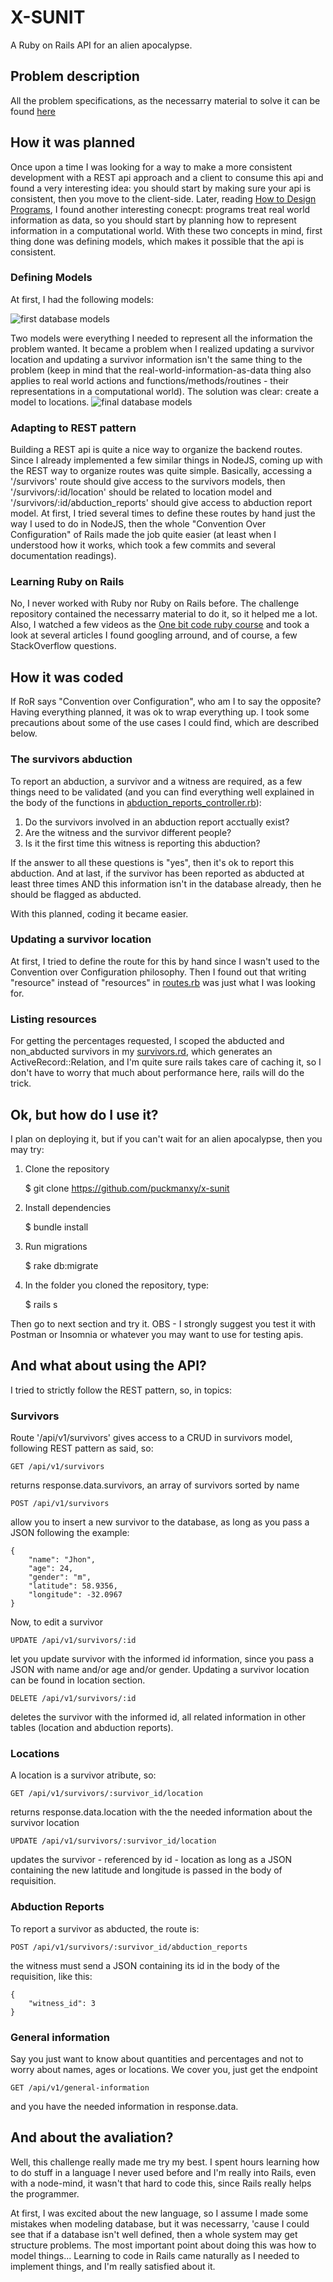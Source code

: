 # X-SUNIT

A Ruby on Rails API for an alien apocalypse.

## Problem description

All the problem specifications, as the necessarry material to solve it can be found [here](https://github.com/kimlima/gocase-backend-challenge-internship)

## How it was planned

Once upon a time I was looking for a way to make a more consistent development with a REST api approach and a client to consume this api and found a very interesting idea: you should start by making sure your api is consistent, then you move to the client-side. Later, reading [How to Design Programs](https://htdp.org), I found another interesting conecpt: programs treat real world information as data, so you should start by planning how to represent information in a computational world. With these two concepts in mind, first thing done was defining models, which makes it possible that the api is consistent.

### Defining Models

At first, I had the following models:

![first database models](https://raw.githubusercontent.com/PuckmanXY/X-SUNIT/master/first_model_diagram.png)

Two models were everything I needed to represent all the information the problem wanted. It became a problem when I realized updating a survivor location and updating a survivor information isn't the same thing to the problem (keep in mind that the real-world-information-as-data thing also applies to real world actions and functions/methods/routines - their representations in a computational world). The solution was clear: create a model to locations. 
![final database models](https://raw.githubusercontent.com/PuckmanXY/X-SUNIT/master/final_model_diagram.png)

### Adapting to REST pattern

Building a REST api is quite a nice way to organize the backend routes. Since I already implemented a few similar things in NodeJS, coming up with the REST way to organize routes was quite simple. Basically, accessing a '/survivors' route should give access to the survivors models, then '/survivors/:id/location' should be related to location model and '/survivors/:id/abduction_reports' should give access to abduction report model. At first, I tried several times to define these routes by hand just the way I used to do in NodeJS, then the whole "Convention Over Configuration" of Rails made the job quite easier (at least when I understood how it works, which took a few commits and several documentation readings).

### Learning Ruby on Rails

No, I never worked with Ruby nor Ruby on Rails before. The challenge repository contained the necessarry material to do it, so it helped me a lot. Also, I watched a few videos as the [One bit code ruby course](https://www.youtube.com/watch?v=2js9Q_BMD-8&list=PLdDT8if5attEOcQGPHLNIfnSFiJHhGDOZ) and took a look at several articles I found googling arround, and of course, a few StackOverflow questions.

## How it was coded

If RoR says "Convention over Configuration", who am I to say the opposite? Having everything planned, it was ok to wrap everything up. I took some precautions about some of the use cases I could find, which are described below.

### The survivors abduction

To report an abduction, a survivor and a witness are required, as a few things need to be validated (and you can find everything well explained in the body of the functions in [abduction_reports_controller.rb](app/controllers/api/v1/abduction_reports_controller.rb)):

1. Do the survivors involved in an abduction report acctually exist?
2. Are the witness and the survivor different people?
3. Is it the first time this witness is reporting this abduction?

If the answer to all these questions is "yes", then it's ok to report this abduction. And at last, if the survivor has been reported as abducted at least three times AND this information isn't in the database already, then he should be flagged as abducted.

With this planned, coding it became easier.

### Updating a survivor location

At first, I tried to define the route for this by hand since I wasn't used to the Convention over Configuration philosophy. Then I found out that writing "resource" instead of "resources" in [routes.rb](config/routes.rb) was just what I was looking for.

### Listing resources

For getting the percentages requested, I scoped the abducted and non_abducted survivors in my [survivors.rd](app/models/survivor), which generates an ActiveRecord::Relation, and I'm quite sure rails takes care of caching it, so I don't have to worry that much about performance here, rails will do the trick.

## Ok, but how do I use it?

I plan on deploying it, but if you can't wait for an alien apocalypse, then you may try:

1. Clone the repository
    
    $ git clone https://github.com/puckmanxy/x-sunit

2. Install dependencies

    $ bundle install

3. Run migrations

    $ rake db:migrate

4. In the folder you cloned the repository, type:

    $ rails s

Then go to next section and try it.
OBS - I strongly suggest you test it with Postman or Insomnia or whatever you may want to use for testing apis.

## And what about using the API?

I tried to strictly follow the REST pattern, so, in topics:

### Survivors

Route '/api/v1/survivors' gives access to a CRUD in survivors model, following REST pattern as said, so:

    GET /api/v1/survivors

returns response.data.survivors, an array of survivors sorted by name

    POST /api/v1/survivors

allow you to insert a new survivor to the database, as long as you pass a JSON following the example:

    {
        "name": "Jhon",
        "age": 24,
        "gender": "m",
        "latitude": 58.9356,
        "longitude": -32.0967
    }

Now, to edit a survivor

    UPDATE /api/v1/survivors/:id

let you update survivor with the informed id information, since you pass a JSON with name and/or age and/or gender. Updating a survivor location can be found in location section.

    DELETE /api/v1/survivors/:id

deletes the survivor with the informed id, all related information in other tables (location and abduction reports).

### Locations

A location is a survivor atribute, so:

    GET /api/v1/survivors/:survivor_id/location

returns response.data.location with the the needed information about the survivor location

    UPDATE /api/v1/survivors/:survivor_id/location

updates the survivor - referenced by id - location as long as a JSON containing the new latitude and longitude is passed in the body of requisition.

### Abduction Reports

To report a survivor as abducted, the route is:

    POST /api/v1/survivors/:survivor_id/abduction_reports

the witness must send a JSON containing its id in the body of the requisition, like this:

    {
        "witness_id": 3
    }

### General information

Say you just want to know about quantities and percentages and not to worry about names, ages or locations. We cover you, just get the endpoint

    GET /api/v1/general-information

and you have the needed information in response.data.

## And about the avaliation?

Well, this challenge really made me try my best. I spent hours learning how to do stuff in a language I never used before and I'm really into Rails, even with a node-mind, it wasn't that hard to code this, since Rails really helps the programmer.

At first, I was excited about the new language, so I assume I made some mistakes when modeling database, but it was necessarry, 'cause I could see that if a database isn't well defined, then a whole system may get structure problems. The most important point about doing this was how to model things... Learning to code in Rails came naturally as I needed to implement things, and I'm really satisfied about it.
